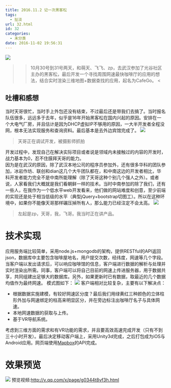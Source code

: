 ```yaml
---
title: 2016.11.2 记一次黑客松
tags:
  - 扯淡
url: 32.html
id: 32
categories:
  - 未分类
date: 2016-11-02 19:56:31
---
```


![](http://7xqgks.com1.z0.glb.clouddn.com/wuhackathon-head.jpg)

> > 10月30号到31号两天，和萌天、飞飞、zp，去武汉参加了光谷社区主办的黑客松，最后开发一个寻找周围网速最快咖啡厅的应用的想法，结合实时渲染三维地图+数据查找的应用，起名为CafeGo。 <

吐槽和感想
-----

当时天哥很忙，当时手上外包还没有结束，不过最后还是带我们去搞了。当时报名队伍很多，远远多于去年，似乎是16年开始黑客松在国内兴起的原因。安排在一个大电气厂房，并且估计是因为DHCP虚拟IP不够用的原因，一大半开发者全程没网，根本无法实现服务和查询资料。最后基本是去外边宾馆完成了。 ![](http://7xqgks.com1.z0.glb.clouddn.com/wuhanhackerathon5.jpg)

> 天哥正在调试开发，被摄影师抓拍

开发过程中，发现自己在解决实际项目或者说是领域内未接触过的内容的开发时，战力基本为0，忍不住膜拜天哥的能力。 <br> 因为是在武汉的原因，除了武汉本地公司的程序员参加外，还有很多华科的团队参加，冰岩作坊、联创和dian这几个大牛团队都在，和中南这边的开发者相比，华科开发者能力完全不是中南所能理解（除了天哥这种个别几个强人之外）。或者说，人家看我们大概就是我们看朝鲜一样的技术。当时中南参加的除了我们，还有一些人，在我作为一个低水平web开发看来，他们做的网站难度和创意，至少前端的实现还是处于相当低级的水平（典型jQuery+bootstrap切图工）。所以在这种环境中，如果你不能像天哥那样碾压掉所有人，那么能力已经注定不会太高。 ![](http://7xqgks.com1.z0.glb.clouddn.com/wuhanhackerathon4.jpg)

> 左起是zp，天哥，我，飞哥。我当时正在讲产品。

# 技术实现

应用服务端比较简单，采用node.js+mongodb的架构，提供RESTful的API返回json，数据库中主要包含咖啡屋地名，用户提交次数，经纬度，网速等几个字段。当客户端以发出请求后，可以响应咖啡馆的信息，客户端进行数据的解析与处理并实时渲染出所需。同事，客户端可以将自己目前的网速上传进服务器，用于数据共享，共同组建出足够大的数据库。另外，如果更新时已有数据，取最近的几个数据均值作为最终网速。 模式图如下： ![](http://ofu6xsokr.bkt.clouddn.com/CafeGo.png) 客户端相对比较复杂，主要有以下解决点：

*   根据数据实施建模，有较好网速区分度？最后我们用绿黄红三种颜色的立体柱形外加与网速绑定的柱高来明显区分，并在旁边标注出咖啡厅名子与具体网速。
*   本地网速数据的获取与上传。
*   基于VR导航系统。

考虑到三维方面的需求和有VR功能的需求，并且要高效高速完成开发（只有不到三十小时开发）。最后决定移动客户端上，采用Unity3d完成，之后打包成为iOS与Android应用。网页端使用[Mapbox](https://www.mapbox.com)的API完成。

# 效果预览

![](http://ofu6xsokr.bkt.clouddn.com/ALL.jpg) 预览视频:http://v.qq.com/x/page/g0344t8vf3h.html